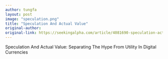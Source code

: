 ```yaml
---
author: tungfa
layout: post
image: "speculation.png"
title: "Speculation And Actual Value"
original-author: 
original-link: https://seekingalpha.com/article/4081690-speculation-actual-value-separating-hype-utility-digital-currencies
---
```

Speculation And Actual Value: Separating The Hype From Utility In Digital Currencies
